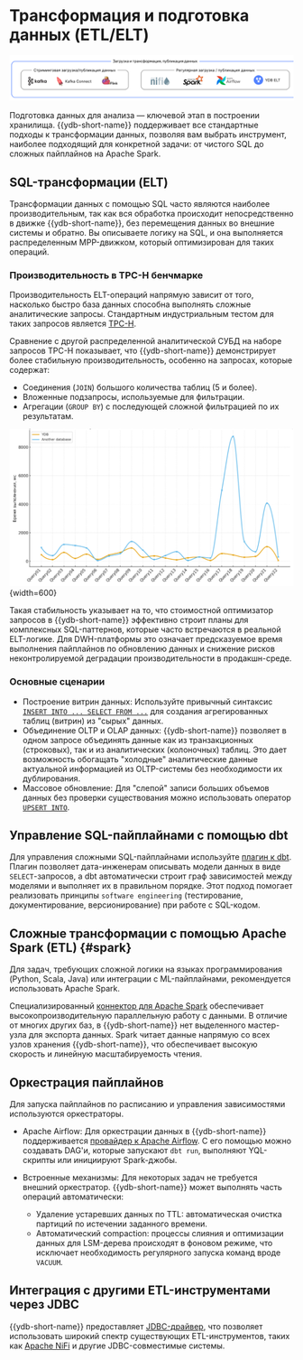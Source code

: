 # Трансформация и подготовка данных (ETL/ELT)

![](_includes/olap_etl.png)

Подготовка данных для анализа — ключевой этап в построении хранилища. {{ydb-short-name}} поддерживает все стандартные подходы к трансформации данных, позволяя вам выбрать инструмент, наиболее подходящий для конкретной задачи: от чистого SQL до сложных пайплайнов на Apache Spark.

## SQL-трансформации (ELT)

Трансформации данных с помощью SQL часто являются наиболее производительным, так как вся обработка происходит непосредственно в движке {{ydb-short-name}}, без перемещения данных во внешние системы и обратно. Вы описываете логику на SQL, и она выполняется распределенным MPP-движком, который оптимизирован для таких операций.

### Производительность в TPC-H бенчмарке

Производительность ELT-операций напрямую зависит от того, насколько быстро база данных способна выполнять сложные аналитические запросы. Стандартным индустриальным тестом для таких запросов является [TPC-H](https://www.tpc.org/tpch/).

Сравнение с другой распределенной аналитической СУБД на наборе запросов TPC-H показывает, что {{ydb-short-name}} демонстрирует более стабильную производительность, особенно на запросах, которые содержат:

- Соединения (`JOIN`) большого количества таблиц (5 и более).
- Вложенные подзапросы, используемые для фильтрации.
- Агрегации (`GROUP BY`) с последующей сложной фильтрацией по их результатам.

![](_includes/ydb_vs_another.png){width=600}

Такая стабильность указывает на то, что стоимостной оптимизатор запросов в {{ydb-short-name}} эффективно строит планы для комплексных SQL-паттернов, которые часто встречаются в реальной ELT-логике. Для DWH-платформы это означает предсказуемое время выполнения пайплайнов по обновлению данных и снижение рисков неконтролируемой деградации производительности в продакшн-среде.

### Основные сценарии

- Построение витрин данных: Используйте привычный синтаксис [`INSERT INTO ... SELECT FROM ...`](../../../../yql/reference/syntax/insert_into.md) для создания агрегированных таблиц (витрин) из "сырых" данных.
- Объединение OLTP и OLAP данных: {{ydb-short-name}} позволяет в одном запросе объединять данные как из транзакционных (строковых), так и из аналитических (колоночных) таблиц. Это дает возможность обогащать "холодные" аналитические данные актуальной информацией из OLTP-системы без необходимости их дублирования.
- Массовое обновление: Для "слепой" записи больших объемов данных без проверки существования можно использовать оператор [`UPSERT INTO`](../../../../yql/reference/syntax/upsert_into.md).

## Управление SQL-пайплайнами с помощью dbt

Для управления сложными SQL-пайплайнами используйте [плагин к dbt](../../../../integrations/migration/dbt.md). Плагин позволяет дата-инженерам описывать модели данных в виде `SELECT`-запросов, а dbt автоматически строит граф зависимостей между моделями и выполняет их в правильном порядке. Этот подход помогает реализовать принципы `software engineering` (тестирование, документирование, версионирование) при работе с SQL-кодом.

## Сложные трансформации с помощью Apache Spark (ETL) {#spark}

Для задач, требующих сложной логики на языках программирования (Python, Scala, Java) или интеграции с ML-пайплайнами, рекомендуется использовать Apache Spark.

Специализированный [коннектор для Apache Spark](../../../../integrations/ingestion/spark.md) обеспечивает высокопроизводительную параллельную работу с данными. В отличие от многих других баз, в {{ydb-short-name}} нет выделенного мастер-узла для экспорта данных. Spark читает данные напрямую со всех узлов хранения {{ydb-short-name}}, что обеспечивает высокую скорость и линейную масштабируемость чтения.

## Оркестрация пайплайнов

Для запуска пайплайнов по расписанию и управления зависимостями используются оркестраторы.

- Apache Airflow: Для оркестрации данных в {{ydb-short-name}} поддерживается [провайдер к Apache Airflow](../../../../integrations/orchestration/airflow.md). С его помощью можно создавать DAG'и, которые запускают `dbt run`, выполняют YQL-скрипты или инициируют Spark-джобы.
- Встроенные механизмы: Для некоторых задач не требуется внешний оркестратор. {{ydb-short-name}} может выполнять часть операций автоматически:

    - Удаление устаревших данных по TTL: автоматическая очистка партиций по истечении заданного времени.
    - Автоматический сompaction: процессы слияния и оптимизации данных для LSM-дерева происходят в фоновом режиме, что исключает необходимость регулярного запуска команд вроде `VACUUM`.

## Интеграция с другими ETL-инструментами через JDBC

{{ydb-short-name}} предоставляет [JDBC-драйвер](../../../../reference/languages-and-apis/jdbc-driver/index.md), что позволяет использовать широкий спектр существующих ETL-инструментов, таких как [Apache NiFi](https://nifi.apache.org/) и другие JDBC-совместимые системы.
